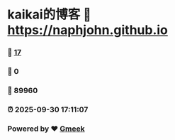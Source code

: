 # kaikai的博客 :link: https://naphjohn.github.io 
### :page_facing_up: [17](https://naphjohn.github.io/tag.html) 
### :speech_balloon: 0 
### :hibiscus: 89960 
### :alarm_clock: 2025-09-30 17:11:07 
### Powered by :heart: [Gmeek](https://github.com/Meekdai/Gmeek)
